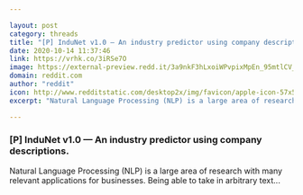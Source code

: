 ```yaml
---

layout: post
category: threads
title: "[P] InduNet v1.0 — An industry predictor using company descriptions."
date: 2020-10-14 11:37:46
link: https://vrhk.co/3iRSe7O
image: https://external-preview.redd.it/3a9nkF3hLxoiWPvpixMpEn_95mtlCV_DJWCS0wAnlEg.jpg?width=532&height=278.534031414&auto=webp&crop=532:278.534031414,smart&s=a428359adf9a477d4c3fe0840806dc69b778b29b
domain: reddit.com
author: "reddit"
icon: http://www.redditstatic.com/desktop2x/img/favicon/apple-icon-57x57.png
excerpt: "Natural Language Processing (NLP) is a large area of research with many relevant applications for businesses. Being able to take in arbitrary text..."

---
```


### [P] InduNet v1.0 — An industry predictor using company descriptions.

Natural Language Processing (NLP) is a large area of research with many relevant applications for businesses. Being able to take in arbitrary text...